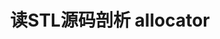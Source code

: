 ---
layout: post
title: 读STL源码剖析 allocator
category: project
description: STL源码剖析第二章--空间配置器（allocator）
tag: STL Algorithm
---